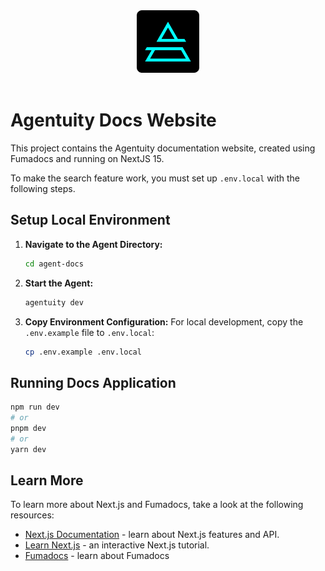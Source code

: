 <div align="center">
    <img src=".github/Agentuity.png" alt="Agentuity" width="100"/>
</div>

<br />

# Agentuity Docs Website

This project contains the Agentuity documentation website, created using Fumadocs and running on NextJS 15.

To make the search feature work, you must set up `.env.local` with the following steps.

## Setup Local Environment
1. **Navigate to the Agent Directory:**
   ```bash
   cd agent-docs
   ```

2. **Start the Agent:**
   ```bash
   agentuity dev
   ```

3. **Copy Environment Configuration:**
   For local development, copy the `.env.example` file to `.env.local`:
   ```bash
   cp .env.example .env.local
   ```

## Running Docs Application

```bash
npm run dev
# or
pnpm dev
# or
yarn dev
```

## Learn More

To learn more about Next.js and Fumadocs, take a look at the following
resources:

- [Next.js Documentation](https://nextjs.org/docs) - learn about Next.js
  features and API.
- [Learn Next.js](https://nextjs.org/learn) - an interactive Next.js tutorial.
- [Fumadocs](https://fumadocs.vercel.app) - learn about Fumadocs
